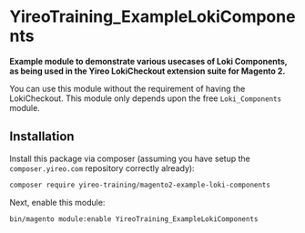 # YireoTraining_ExampleLokiComponents

**Example module to demonstrate various usecases of Loki Components, as being used in the Yireo
LokiCheckout extension suite for Magento 2.**

You can use this module without the requirement of having the LokiCheckout. This module only depends upon the free
`Loki_Components` module.

## Installation
Install this package via composer (assuming you have setup the `composer.yireo.com` repository correctly already):
```bash
composer require yireo-training/magento2-example-loki-components
```

Next, enable this module:
```bash
bin/magento module:enable YireoTraining_ExampleLokiComponents
```

